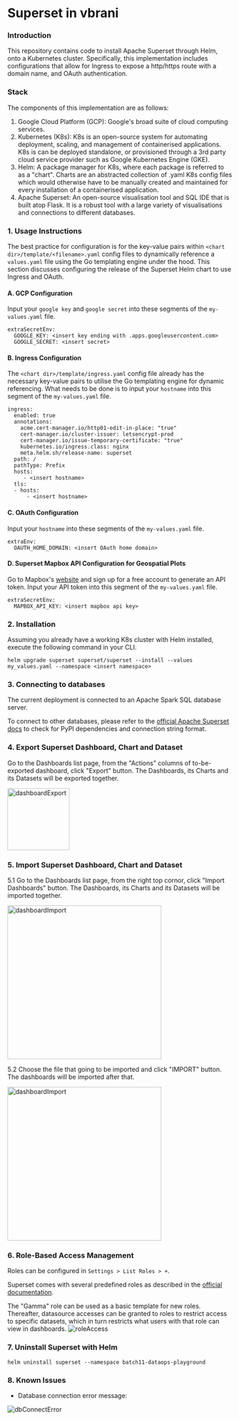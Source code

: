 Superset in vbrani
===
### Introduction
This repository contains code to install Apache Superset through Helm, onto a Kubernetes cluster. Specifically, this implementation includes configurations that allow for Ingress to expose a http/https route with a domain name, and OAuth authentication.

### Stack
The components of this implementation are as follows:
1. Google Cloud Platform (GCP): Google's broad suite of cloud computing services.
2. Kubernetes (K8s): K8s is an open-source system for automating deployment, scaling, and management of containerised applications. K8s is can be deployed standalone, or provisioned through a 3rd party cloud service provider such as Google Kubernetes Engine (GKE).
3. Helm: A package manager for K8s, where each package is referred to as a "chart". Charts are an abstracted collection of .yaml K8s config files which would otherwise have to be manually created and maintained for every installation of a containerised application.
4. Apache Superset: An open-source visualisation tool and SQL IDE that is built atop Flask. It is a robust tool with a large variety of visualisations and connections to different databases.

### 1. Usage Instructions
The best practice for configuration is for the key-value pairs within `<chart dir>/template/<filename>.yaml` config files to dynamically reference a `values.yaml` file using the Go templating engine under the hood. This section discusses configuring the release of the Superset Helm chart to use Ingress and OAuth.
#### A. GCP Configuration
Input your `google key` and `google secret` into these segments of the `my-values.yaml` file.
```
extraSecretEnv:
  GOOGLE_KEY: <insert key ending with .apps.googleusercontent.com>
  GOOGLE_SECRET: <insert secret>
```
#### B. Ingress Configuration 
The `<chart dir>/template/ingress.yaml` config file already has the necessary key-value pairs to utilise the Go templating engine for dynamic referencing. What needs to be done is to input your `hostname` into this segment of the `my-values.yaml` file.
```
ingress:
  enabled: true
  annotations:
    acme.cert-manager.io/http01-edit-in-place: "true"
    cert-manager.io/cluster-issuer: letsencrypt-prod
    cert-manager.io/issue-temporary-certificate: "true"
    kubernetes.io/ingress.class: nginx
    meta.helm.sh/release-name: superset
  path: /
  pathType: Prefix
  hosts:
     - <insert hostname>
  tls:
  - hosts:
      - <insert hostname>
```
#### C. OAuth Configuration
Input your `hostname` into these segments of the `my-values.yaml` file.
```
extraEnv:
  OAUTH_HOME_DOMAIN: <insert OAuth home domain>
```
#### D. Superset Mapbox API Configuration for Geospatial Plots
Go to Mapbox's [website](https://www.mapbox.com/) and sign up for a free account to generate an API token. Input your API token into this segment of the `my-values.yaml` file.
```
extraSecretEnv:
  MAPBOX_API_KEY: <insert mapbox api key>
```
### 2. Installation
Assuming you already have a working K8s cluster with Helm installed, execute the following command in your CLI.
```
helm upgrade superset superset/superset --install --values my_values.yaml --namespace <insert namespace>
```

### 3. Connecting to databases
The current deployment is connected to an Apache Spark SQL database server.

To connect to other databases, please refer to the [official Apache Superset docs](https://superset.apache.org/docs/databases/installing-database-drivers) to check for PyPI dependencies and connection string format.

### 4. Export Superset Dashboard, Chart and Dataset
Go to the Dashboards list page, from the "Actions" columns of to-be-exported dashboard, click "Export" button. The Dashboards, its Charts and its Datasets will be exported together.

<img width="139" alt="dashboardExport" src="https://user-images.githubusercontent.com/32504637/211493156-0b8c7f5a-5362-4105-9c9a-39d7a20ec62f.png">

### 5. Import Superset Dashboard, Chart and Dataset
5.1 Go to the Dashboards list page, from the right top cornor, click "Import Dashboards" button. The Dashboards, its Charts and its Datasets will be imported together.

<img width="345" alt="dashboardImport" src="https://user-images.githubusercontent.com/32504637/211493383-7488c379-35f1-466f-998c-565c94371405.png">

5.2 
Choose the file that going to be imported and click "IMPORT" button. The dashboards will be imported after that.

<img width="345" alt="dashboardImport" src="https://user-images.githubusercontent.com/32504637/211493185-b6d78829-6c1e-4364-a157-91839983cfdd.png">

### 6. Role-Based Access Management
Roles can be configured in ```Settings > List Roles > +```.

Superset comes with several predefined roles as described in the [official documentation](https://superset.apache.org/docs/security/).

The "Gamma" role can be used as a basic template for new roles. Thereafter, datasource accesses can be granted to roles to restrict access to specific datasets, which in turn restricts what users with that role can view in dashboards.
![roleAccess](https://user-images.githubusercontent.com/32504637/211493430-7554bd11-e60c-4c4d-a2ad-f8f3561cca28.png)

### 7. Uninstall Superset with Helm
```
helm uninstall superset --namespace batch11-dataops-playground
```

### 8. Known Issues
* Database connection error message:

![dbConnectError](https://user-images.githubusercontent.com/32504637/211493272-3c2abcfb-9a0c-449e-a3dc-b397ecbf4001.png)

